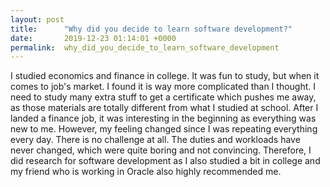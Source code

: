 ```yaml
---
layout: post
title:      "Why did you decide to learn software development?"
date:       2019-12-23 01:14:01 +0000
permalink:  why_did_you_decide_to_learn_software_development
---
```



I studied economics and finance in college. It was fun to study, but when it comes to job's market. I found it is way more complicated than I thought. I need to study many extra stuff to get a certificate which pushes me away, as those materials are totally different from what I studied at school. After I landed a finance job, it was interesting in the beginning as everything was new to me. However, my feeling changed since I was repeating everything every day. There is no challenge at all. The duties and workloads have never changed, which were quite boring and not convincing. Therefore, I did research for software development as I also studied a bit in college and my friend who is working in Oracle also highly recommended me. 
